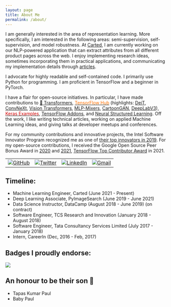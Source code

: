 ```yaml
---
layout: page
title: About Me
permalink: /about/
---
```

I am generally interested in the area of representation learning. More specifically, I am interested in the following areas: semi-supervision, self-supervision, and model robustness. At [Carted](https://www.carted.com/), I am currently working on our NLP-powered application that can extract attributes from all different product pages across the web. I enjoy implementing research ideas, sometimes incorporating them in practical applications, and communicating my implementation details through [articles](https://sayak.dev/authoring/).

I advocate for highly readable and self-contained code. I primarily use Python for programming. I am proficient in TensorFlow and a beginner in PyTorch. 

I have a flair for open-source initiatives. In particular, I have made contributions to [🤗 Transformers](https://github.com/huggingface/transformers/commits?author=sayakpaul), <a href="https://tfhub.dev/s?publisher=sayakpaul"><font color="#FF6F00">TensorFlow Hub</font></a> (highlights: [DeiT](https://tfhub.dev/sayakpaul/collections/deit/1), [ConvNeXt](https://tfhub.dev/sayakpaul/collections/convnext/1), [Vision Transformers](https://tfhub.dev/sayakpaul/collections/vision_transformer/1), [MLP-Mixers](https://tfhub.dev/sayakpaul/collections/mlp-mixer/1), [CartoonGAN](https://tfhub.dev/sayakpaul/lite-model/cartoongan/dr/1), [DeepLabV3](https://tfhub.dev/s?publisher=sayakpaul&q=deeplab)), <a href="https://github.com/keras-team/keras-io/commits?author=sayakpaul"><font color="#d00000">Keras Examples</font></a>, [TensorFlow Addons](https://git.io/JuUOr), and [Neural Structured Learning](https://git.io/JuUOd). Off the work, I like writing technical articles, working on applied Machine Learning ideas, and giving talks at developer meetups and conferences.

For my community contributions and innovative projects, the Intel Software Innovator Program recognized me as one of [their top innovators in 2019](https://www.dropbox.com/s/mzsy1q8jgkwj6cj/Intel_Top_Innovator_2019.jpg?dl=0). For my open-source contributions, I received the Google Open Source Peer Bonus Award in [2020](https://opensource.googleblog.com/2020/10/announcing-latest-google-open-source.html) and [2021](https://opensource.googleblog.com/2021/09/announcing-latest-open-source-peer-bonus-winners.html), [TensorFlow Top Contributor Award](https://blog.tensorflow.org/2021/11/2021-TF-Contributor-Awardees.html?linkId=8010214) in 2021.

<table>
  <tr>
    <td><a href="https://github.com/sayakpaul"><img src="https://img.shields.io/github/followers/sayakpaul.svg?label=GitHub&style=social" alt="GitHub"></a></td>
    <td><a href="https://twitter.com/RisingSayak"><img src="https://img.shields.io/twitter/follow/RisingSayak?label=Twitter&style=social" alt="Twitter"></a></td>
    <td><a href="https://www.linkedin.com/in/sayak-paul"><img src="https://img.shields.io/badge/LinkedIn--_.svg?style=social&logo=linkedin" alt="LinkedIn"></a></td>
    <td><a href="mailto:spsayakpaul@gmail.com"><img src="https://img.shields.io/badge/Gmail--_.svg?style=social&logo=gmail" alt="Gmail"></a></td>
  </tr>
</table>

## Timeline:

- Machine Learning Engineer, Carted (June 2021 - Present)
- Deep Learning Associate, PyImageSearch (June 2019 - June 2021)
- Data Science Instructor, DataCamp (August 2018 - June 2019) (on contract)
- Software Engineer, TCS Research and Innovation (January 2018 - August 2018)
- Software Engineer, Tata Consultancy Services Limited (July 2017 - January 2018)
- Intern, CareerIn (Dec, 2016 - Feb, 2017) 

## Badges I proudly endorse:

![]({{site.baseurl}}/images/badges.png)

## An honour to be their son 🙂

- Tapas Kumar Paul
- Baby Paul
